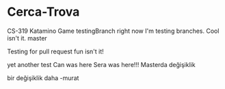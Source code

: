 # Cerca-Trova
CS-319 Katamino Game
testingBranch
right now I'm testing branches. Cool isn't it. master

Testing for pull request fun isn't it!

yet another test
Can was here
Sera was here!!!
Masterda değişiklik 

bir değişiklik daha -murat
